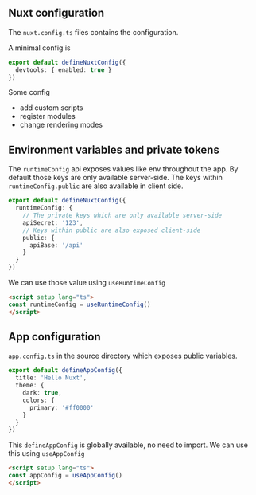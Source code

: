## Nuxt configuration
The `nuxt.config.ts` files contains the configuration.

A minimal config is
```typescript
export default defineNuxtConfig({
  devtools: { enabled: true }
})
```

Some config
* add custom scripts
* register modules
* change rendering modes

## Environment variables and private tokens
The `runtimeConfig` api exposes values like env throughout the app. By default those keys are only available server-side. The keys within `runtimeConfig.public` are also available in client side.
```typescript
export default defineNuxtConfig({
  runtimeConfig: {
    // The private keys which are only available server-side
    apiSecret: '123',
    // Keys within public are also exposed client-side
    public: {
      apiBase: '/api'
    }
  }
})
```

We can use those value using `useRuntimeConfig`
```html
<script setup lang="ts">
const runtimeConfig = useRuntimeConfig()
</script>
```

## App configuration
`app.config.ts` in the source directory which exposes public variables.
```typescript
export default defineAppConfig({
  title: 'Hello Nuxt',
  theme: {
    dark: true,
    colors: {
      primary: '#ff0000'
    }
  }
})
```
This `defineAppConfig` is globally available, no need to import. We can use this using `useAppConfig`
```html
<script setup lang="ts">
const appConfig = useAppConfig()
</script>
```